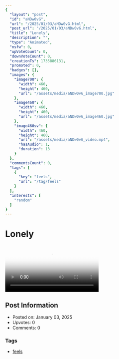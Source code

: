 ```yaml
---
{
  "layout": "post",
  "id": "aNDw0vG",
  "url": "/2025/01/03/aNDw0vG.html",
  "post_url": "/2025/01/03/aNDw0vG.html",
  "title": "Lonely",
  "description": "",
  "type": "Animated",
  "nsfw": 0,
  "upVoteCount": 0,
  "downVoteCount": 0,
  "creationTs": 1735886131,
  "promoted": 0,
  "badges": [],
  "images": {
    "image700": {
      "width": 460,
      "height": 460,
      "url": "/assets/media/aNDw0vG_image700.jpg"
    },
    "image460": {
      "width": 460,
      "height": 460,
      "url": "/assets/media/aNDw0vG_image460.jpg"
    },
    "image460sv": {
      "width": 460,
      "height": 460,
      "url": "/assets/media/aNDw0vG_video.mp4",
      "hasAudio": 1,
      "duration": 13
    }
  },
  "commentsCount": 0,
  "tags": [
    {
      "key": "feels",
      "url": "/tag/feels"
    }
  ],
  "interests": [
    "random"
  ]
}
---
```


# Lonely

<video controls playsinline loop poster="/assets/media/aNDw0vG_image460.jpg">
  <source src="/assets/media/aNDw0vG_video.mp4" type="video/mp4">
  Your browser does not support the video tag.
</video>

## Post Information

- Posted on: January 03, 2025
- Upvotes: 0
- Comments: 0

### Tags

- [feels](/tag/feels)
